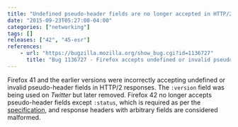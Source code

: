 ```yaml
---
title: "Undefined pseudo-header fields are no longer accepted in HTTP/2"
date: "2015-09-23T05:27:00-04:00"
categories: ["networking"]
tags: []
releases: ["42", "45-esr"]
references:
    - url: "https://bugzilla.mozilla.org/show_bug.cgi?id=1136727"
      title: "Bug 1136727 - Firefox accepts undefined or invalid pseudo-header fields in HTTP/2"
---
```

Firefox 41 and the earlier versions were incorrectly accepting undefined or invalid pseudo-header fields in HTTP/2 responses. The `:version` field was being used on *Twitter* but later removed. Firefox 42 no longer accepts pseudo-header fields except `:status`, which is required as per the [specification](https://http2.github.io/http2-spec/index.html#HttpResponse), and response headers with arbitrary fields are considered malformed.
